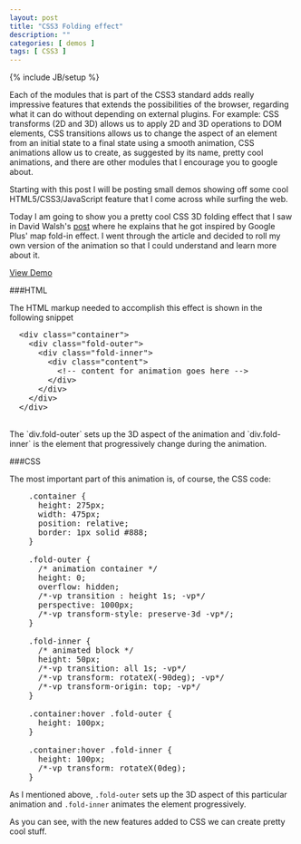 ```yaml
---
layout: post
title: "CSS3 Folding effect"
description: ""
categories: [ demos ]
tags: [ CSS3 ]
---
```

{% include JB/setup %}

Each of the modules that is part of the CSS3 standard adds really impressive features 
that extends the possibilities of the browser, regarding what it can do without depending on 
external plugins. For example: CSS transforms (2D and 3D) allows us to apply 2D and 3D 
operations to DOM elements, CSS transitions allows us to change the aspect of an element 
from an initial state to a final state using a smooth animation, CSS animations allow us 
to create, as suggested by its name, pretty cool animations, and there are other 
modules that I encourage you to google about. 

Starting with this post I will be posting small demos showing off some cool HTML5/CSS3/JavaScript 
feature that I come across while surfing the web.

Today I am going to show you a pretty cool CSS 3D folding effect that I saw 
in David Walsh's <a href="http://davidwalsh.name/folding-animation" target="_blank">post</a> 
where he explains that he got inspired by Google Plus' map fold-in effect. 
I went through the article and decided to roll my own version of the animation 
so that I could understand and learn more about it.

<a href="/demos/folding-effect/" class="view-demo" target="_blank">
View Demo
</a>

###HTML

The HTML markup needed to accomplish this effect is shown in the following snippet

<pre class="prettyprint" data-lang="html">
  &lt;div class="container"&gt;
    &lt;div class="fold-outer"&gt;
      &lt;div class="fold-inner"&gt;
        &lt;div class="content"&gt;
          &lt;!-- content for animation goes here --&gt;
        &lt;/div&gt;
      &lt;/div&gt;
    &lt;/div&gt;
  &lt;/div&gt;
</pre>
<br>
The `div.fold-outer` sets up the 3D aspect of the animation and `div.fold-inner` is  
the element that progressively change during the animation.

###CSS

The most important part of this animation is, of course, the CSS code:

<pre class="prettyprint" data-lang="css">
    .container {
      height: 275px;
      width: 475px;
      position: relative;
      border: 1px solid #888;
    }

    .fold-outer {
      /* animation container */
      height: 0;
      overflow: hidden;
      /*-vp transition : height 1s; -vp*/
      perspective: 1000px;
      /*-vp transform-style: preserve-3d -vp*/;
    }

    .fold-inner {
      /* animated block */
      height: 50px;
      /*-vp transition: all 1s; -vp*/
      /*-vp transform: rotateX(-90deg); -vp*/
      /*-vp transform-origin: top; -vp*/
    }
    
    .container:hover .fold-outer {
      height: 100px;
    }

    .container:hover .fold-inner {
      height: 100px;
      /*-vp transform: rotateX(0deg);
    }
</pre>

As I mentioned above, `.fold-outer` sets up the 3D aspect of this particular
animation and `.fold-inner` animates the element progressively.

As you can see, with the new features added to CSS we can create pretty cool
stuff.
